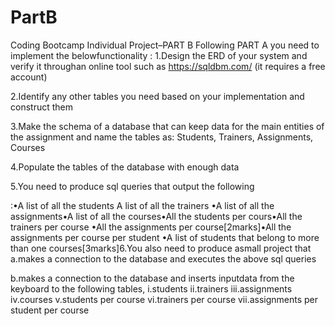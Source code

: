 # PartB


Coding Bootcamp
Individual Project–PART B
Following PART A
you need to implement the belowfunctionality
:
1.Design the ERD of your system and verify it throughan online tool such as https://sqldbm.com/
(it requires a free account) 

2.Identify  any  other  tables  you  need  based  on  your  implementation  and construct them 

3.Make the schema of a database that can keep data for the main entities of the  assignment  and  name  the  tables  as:  Students,  Trainers,  Assignments, Courses

4.Populate the tables of the database with enough data

5.You need to produce sql queries that output the following 

:•A list of all the students A list of all the trainers •A list of all the assignments•A list of all the courses•All the students per cours•All the trainers per course
•All the assignments per course[2marks]•All the assignments per course per student
•A list of students that belong to more than one courses[3marks]6.You also need to produce asmall project that a.makes  a  connection  to  the  database and  executes  the  above  sql queries

b.makes a connection to the database and inserts inputdata from the keyboard to the following tables,
i.students ii.trainers iii.assignments iv.courses v.students per course vi.trainers per course vii.assignments per student per course
